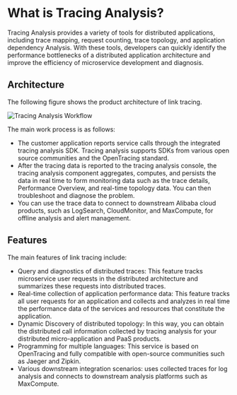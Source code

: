 # What is Tracing Analysis?

Tracing Analysis provides a variety of tools for distributed applications, including trace mapping, request counting, trace topology, and application dependency Analysis. With these tools, developers can quickly identify the performance bottlenecks of a distributed application architecture and improve the efficiency of microservice development and diagnosis.

## Architecture

The following figure shows the product architecture of link tracing.

![Tracing Analysis Workflow](http://aliware-images.oss-cn-hangzhou.aliyuncs.com/arms/xtrace_dg_workflow.png "Product Architecture of tracing analysis")

The main work process is as follows:

-   The customer application reports service calls through the integrated tracing analysis SDK. Tracing analysis supports SDKs from various open source communities and the OpenTracing standard.
-   After the tracing data is reported to the tracing analysis console, the tracing analysis component aggregates, computes, and persists the data in real time to form monitoring data such as the trace details, Performance Overview, and real-time topology data. You can then troubleshoot and diagnose the problem.
-   You can use the trace data to connect to downstream Alibaba cloud products, such as LogSearch, CloudMonitor, and MaxCompute, for offline analysis and alert management.

## Features

The main features of link tracing include:

-   Query and diagnostics of distributed traces: This feature tracks microservice user requests in the distributed architecture and summarizes these requests into distributed traces.
-   Real-time collection of application performance data: This feature tracks all user requests for an application and collects and analyzes in real time the performance data of the services and resources that constitute the application.
-   Dynamic Discovery of distributed topology: In this way, you can obtain the distributed call information collected by tracing analysis for your distributed micro-application and PaaS products.
-   Programming for multiple languages: This service is based on OpenTracing and fully compatible with open-source communities such as Jaeger and Zipkin.
-   Various downstream integration scenarios: uses collected traces for log analysis and connects to downstream analysis platforms such as MaxCompute.


